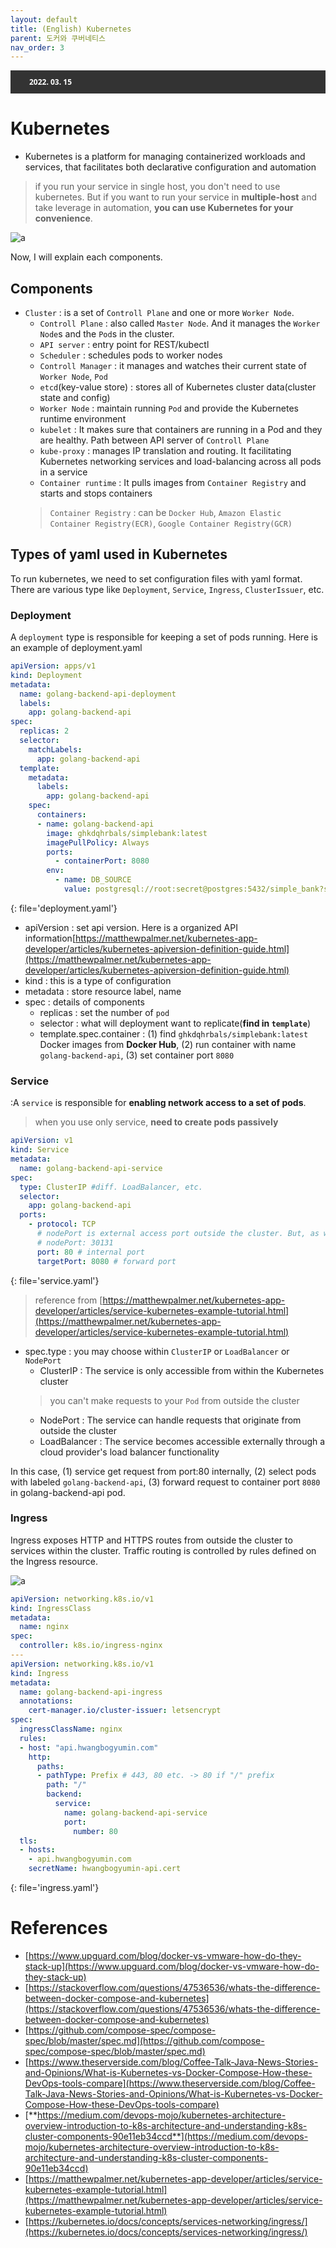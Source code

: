 ```yaml
---
layout: default
title: (English) Kubernetes
parent: 도커와 쿠버네티스
nav_order: 3
---
```

<!DOCTYPE html>
<html>
<head>
    <meta charset="UTF-8">
    <meta name="viewport" content="width=device-width, initial-scale=1.0">
    <style>
        .badge-style {
            font-family: 'Segoe UI', Tahoma, Geneva, Verdana, sans-serif;
            color: white; /* 흰색 텍스트 */
            font-size: 12px; /* 텍스트 크기 */
            font-weight: bold; /* 굵은 글씨 */
            padding: 1px 20px; /* 상하 10px, 좌우 20px의 패딩 */
        }
        .badge-container {
            background-color: #333; /* 배지를 담을 컨테이너의 배경색 */
            padding: 10px;
        }
    </style>
</head>
<body>
<div class="badge-container">
    <span class="badge-style">2022. 03. 15</span>
</div>
</body></html>

# **Kubernetes**
* Kubernetes is a platform for managing containerized workloads and services, that facilitates both declarative configuration and automation
> if you run your service in single host, you don't need to use kubernetes. But if you want to run your service in **multiple-host** and take leverage in automation, **you can use Kubernetes for your convenience**.

<!-- ![a](../../assets/p/6/k8s.png) -->
![a](../../../assets/p/6/kubernetes_detail.png)

Now, I will explain each components.

## **Components**

* `Cluster` : is a set of `Controll Plane` and one or more `Worker Node`.
  * `Controll Plane` : also called `Master Node`. And it manages the `Worker Node`s and the `Pod`s in the cluster.
  * `API server` : entry point for REST/kubectl
  * `Scheduler` : schedules pods to worker nodes
  * `Controll Manager` : it manages and watches their current state of `Worker Node`, `Pod`
  * `etcd`(key-value store) : stores all of Kubernetes cluster data(cluster state and config)
  * `Worker Node` : maintain running `Pod` and provide the Kubernetes runtime environment
  * `kubelet` : It makes sure that containers are running in a Pod and they are healthy.
  Path between API server of `Controll Plane`
  * `kube-proxy` : manages IP translation and routing. It facilitating Kubernetes networking services and load-balancing across all pods in a service
  * `Container runtime` : It pulls images from `Container Registry` and starts and stops containers
  > `Container Registry` : can be `Docker Hub`, `Amazon Elastic Container Registry(ECR)`, `Google Container Registry(GCR)`

## **Types of yaml used in Kubernetes**
To run kubernetes, we need to set configuration files with yaml format. There are various type like `Deployment`, `Service`, `Ingress`, `ClusterIssuer`, etc.


### **Deployment**
A `deployment` type is responsible for keeping a set of pods running. Here is an example of deployment.yaml

```yaml
apiVersion: apps/v1
kind: Deployment
metadata:
  name: golang-backend-api-deployment
  labels:
    app: golang-backend-api
spec:
  replicas: 2
  selector:
    matchLabels:
      app: golang-backend-api
  template:
    metadata:
      labels:
        app: golang-backend-api
    spec:
      containers:
      - name: golang-backend-api
        image: ghkdqhrbals/simplebank:latest
        imagePullPolicy: Always
        ports:
          - containerPort: 8080
        env:
          - name: DB_SOURCE
            value: postgresql://root:secret@postgres:5432/simple_bank?sslmode=disable
```
{: file='deployment.yaml'}

* apiVersion : set api version. Here is a organized API information[https://matthewpalmer.net/kubernetes-app-developer/articles/kubernetes-apiversion-definition-guide.html](https://matthewpalmer.net/kubernetes-app-developer/articles/kubernetes-apiversion-definition-guide.html)
* kind : this is a type of configuration
* metadata : store resource label, name
* spec : details of components
  * replicas : set the number of `pod`
  * selector : what will deployment want to replicate(**find in `template`**)
  * template.spec.container :
    (1) find `ghkdqhrbals/simplebank:latest` Docker images from **Docker Hub**,
    (2) run container with name `golang-backend-api`,
    (3) set container port `8080`

### **Service**
:A `service` is responsible for **enabling network access to a set of pods**.
> when you use only service, **need to create pods passively**


```yaml
apiVersion: v1
kind: Service
metadata:
  name: golang-backend-api-service
spec:
  type: ClusterIP #diff. LoadBalancer, etc.
  selector:
    app: golang-backend-api
  ports:
    - protocol: TCP
      # nodePort is external access port outside the cluster. But, as we set type as clusterIP, this setting isn't needed
      # nodePort: 30131
      port: 80 # internal port
      targetPort: 8080 # forward port
```
{: file='service.yaml'}

> reference from [https://matthewpalmer.net/kubernetes-app-developer/articles/service-kubernetes-example-tutorial.html](https://matthewpalmer.net/kubernetes-app-developer/articles/service-kubernetes-example-tutorial.html)

* spec.type : you may choose within `ClusterIP` or `LoadBalancer` or `NodePort`
  * ClusterIP : The service is only accessible from within the Kubernetes cluster
  > you can't make requests to your `Pod` from outside the cluster
  * NodePort : The service can handle requests that originate from outside the cluster
  * LoadBalancer : The service becomes accessible externally through a cloud provider's load balancer functionality

In this case, (1) service get request from port:80 internally, (2) select pods with labeled `golang-backend-api`, (3) forward request to container port `8080` in golang-backend-api pod.


### **Ingress**
Ingress exposes HTTP and HTTPS routes from outside the cluster to services within the cluster. Traffic routing is controlled by rules defined on the Ingress resource.

![a](../../../assets/p/6/ingress.png)


```yaml
apiVersion: networking.k8s.io/v1
kind: IngressClass
metadata:
  name: nginx
spec:
  controller: k8s.io/ingress-nginx
---
apiVersion: networking.k8s.io/v1
kind: Ingress
metadata:
  name: golang-backend-api-ingress
  annotations:
    cert-manager.io/cluster-issuer: letsencrypt
spec:
  ingressClassName: nginx
  rules:
  - host: "api.hwangbogyumin.com"
    http:
      paths:
      - pathType: Prefix # 443, 80 etc. -> 80 if "/" prefix
        path: "/"
        backend:
          service:
            name: golang-backend-api-service
            port:
              number: 80
  tls:
  - hosts:
    - api.hwangbogyumin.com
    secretName: hwangbogyumin-api.cert
```
{: file='ingress.yaml'}






# References
* [https://www.upguard.com/blog/docker-vs-vmware-how-do-they-stack-up](https://www.upguard.com/blog/docker-vs-vmware-how-do-they-stack-up)
* [https://stackoverflow.com/questions/47536536/whats-the-difference-between-docker-compose-and-kubernetes](https://stackoverflow.com/questions/47536536/whats-the-difference-between-docker-compose-and-kubernetes)
* [https://github.com/compose-spec/compose-spec/blob/master/spec.md](https://github.com/compose-spec/compose-spec/blob/master/spec.md)
* [https://www.theserverside.com/blog/Coffee-Talk-Java-News-Stories-and-Opinions/What-is-Kubernetes-vs-Docker-Compose-How-these-DevOps-tools-compare](https://www.theserverside.com/blog/Coffee-Talk-Java-News-Stories-and-Opinions/What-is-Kubernetes-vs-Docker-Compose-How-these-DevOps-tools-compare)
* [**https://medium.com/devops-mojo/kubernetes-architecture-overview-introduction-to-k8s-architecture-and-understanding-k8s-cluster-components-90e11eb34ccd**](https://medium.com/devops-mojo/kubernetes-architecture-overview-introduction-to-k8s-architecture-and-understanding-k8s-cluster-components-90e11eb34ccd)
* [https://matthewpalmer.net/kubernetes-app-developer/articles/service-kubernetes-example-tutorial.html](https://matthewpalmer.net/kubernetes-app-developer/articles/service-kubernetes-example-tutorial.html)
* [https://kubernetes.io/docs/concepts/services-networking/ingress/](https://kubernetes.io/docs/concepts/services-networking/ingress/)
